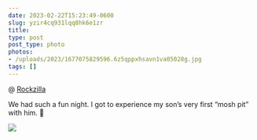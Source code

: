 ```yaml
---
date: 2023-02-22T15:23:49-0600
slug: yzir4cq931lqq8hk6e1zr
title: 
type: post
post_type: photo
photos:
- /uploads/2023/1677075829596.6z5qppxhsavn1va05028g.jpg
tags: []
---
```

@ [Rockzilla](https://rockzillatour.com/)


We had such a fun night. I got to experience my son’s very first “mosh pit” with him. 🤘


![](/uploads/2023/1677075829596.6z5qppxhsavn1va05028g.jpg)


